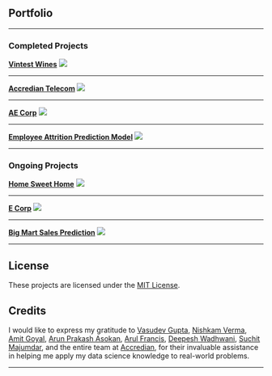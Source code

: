 ## Portfolio

---

### Completed Projects

[**Vintest Wines**](https://github.com/Mihir-Ai-lab/Insaid/tree/main/EDA%20Projects/Vintest%20Wines/README.md)
<img src="images/dummy_thumbnail.jpg?raw=true"/>

---

[**Accredian Telecom**](https://github.com/Mihir-Ai-lab/Insaid/blob/main/EDA%20Projects/Accredian%20Telecom/README.md)
<img src="images/dummy_thumbnail.jpg?raw=true"/>

---

[**AE Corp**](https://github.com/Mihir-Ai-lab/Insaid/blob/main/ML%20Projects/AE%20Corp/README.md)
<img src="images/dummy_thumbnail.jpg?raw=true"/>

---

[**Employee Attrition Prediction Model**](https://github.com/Mihir-Ai-lab/Academic-Projects/blob/main/ML%20Projects/ACS/README.md)
<img src="images/dummy_thumbnail.jpg?raw=true"/>

---

### Ongoing Projects

[**Home Sweet Home**](https://github.com/Mihir-Ai-lab/Academic-Projects/blob/main/ML%20Projects/Home%20Sweet%20Home/ReadME.md)
<img src="images/dummy_thumbnail.jpg?raw=true"/>

---

[**E Corp**](https://github.com/Mihir-Ai-lab/Academic-Projects/blob/main/ML%20Projects/E-corp/ReadME.md)
<img src="images/dummy_thumbnail.jpg?raw=true"/>

---

[**Big Mart Sales Prediction**](https://github.com/Mihir-Ai-lab/Academic-Projects/blob/main/ML%20Projects/Big%20Mart/README.md)
<img src="images/dummy_thumbnail.jpg?raw=true"/>

---

## License

These projects are licensed under the [MIT License](LICENSE).

## Credits

I would like to express my gratitude to [Vasudev Gupta](https://www.linkedin.com/in/vasudev-gupta-562a73168), [Nishkam Verma](https://www.linkedin.com/in/nishkam-verma-2566a868), [Amit Goyal](https://www.linkedin.com/in/amit-goyal-09067467), [Arun Prakash Asokan](https://www.linkedin.com/in/arunprakashasokan), [Arul Francis](https://www.linkedin.com/in/arulfrancis), [Deepesh Wadhwani](https://www.linkedin.com/in/deepesh-wadhwani-5a497027), [Suchit Majumdar](https://www.linkedin.com/in/suchitmajumdar), and the entire team at [Accredian](https://www.linkedin.com/school/insaid/), for their invaluable assistance in helping me apply my data science knowledge to real-world problems.

---
